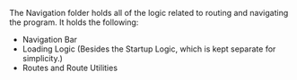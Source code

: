 The Navigation folder holds all of the logic related to routing and navigating the program.
It holds the following:
- Navigation Bar
- Loading Logic (Besides the Startup Logic, which is kept separate for simplicity.)
- Routes and Route Utilities